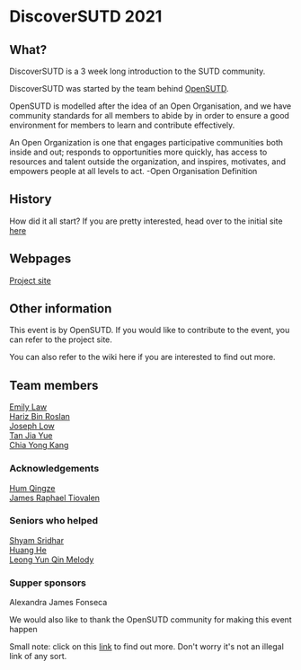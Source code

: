 # DiscoverSUTD 2021

## What?
DiscoverSUTD is a 3 week long introduction to the SUTD community.

DiscoverSUTD was started by the team behind [OpenSUTD](https://opensutd.org/).

OpenSUTD is modelled after the idea of an Open Organisation, and we have community standards for all members to abide by in order to ensure a good environment for members to learn and contribute effectively.

An Open Organization is one that engages participative communities both inside and out; responds to opportunities more quickly, has access to resources and talent outside the organization, and inspires, motivates, and empowers people at all levels to act. 
-Open Organisation Definition

## History
How did it all start?
If you are pretty interested, head over to the initial site [here](https://github.com/OpenSUTD/discovery-week-working-title)

## Webpages
[Project site](https://opensutd.org/DiscoverSUTD-2021-microsite/)

## Other information
This event is by OpenSUTD. If you would like to contribute to the event, you can refer to the project site.

You can also refer to the wiki here if you are interested to find out more. 

## Team members
[Emily Law](https://github.com/castlemas) <br />
[Hariz Bin Roslan](https://github.com/hariz-wrts) <br />
[Joseph Low](https://github.com/jolow99) <br />
[Tan Jia Yue](https://github.com/makehahaz) <br />
[Chia Yong Kang](https://github.com/ExtremelySunnyYK) <br />

### Acknowledgements
[Hum Qingze](https://github.com/Fishbiscuit) <br />
[James Raphael Tiovalen](https://github.com/jamestiotio) <br />

### Seniors who helped
[Shyam Sridhar](https://github.com/SHSR2001) <br />
[Huang He](https://github.com/MarkHershey) <br />
[Leong Yun Qin Melody](https://github.com/caramelmelmel) <br />

### Supper sponsors
Alexandra James Fonseca

We would also like to thank the OpenSUTD community for making this event happen

Small note: click on this [link](https://t.me/joinchat/Va_6y5nDJUYRit74) to find out more. Don't worry it's not an illegal link of any sort.



